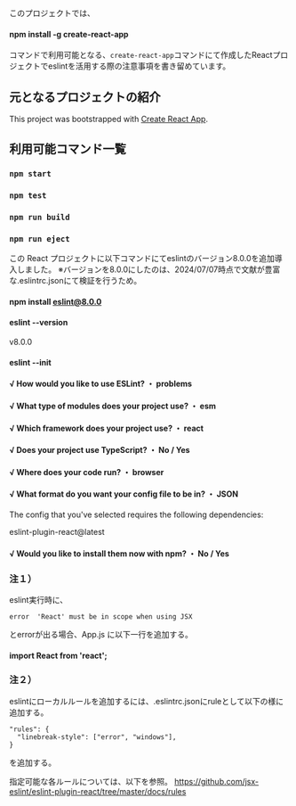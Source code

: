 このプロジェクトでは、
#### npm install -g create-react-app
コマンドで利用可能となる、`create-react-app`コマンドにて作成したReactプロジェクトでeslintを活用する際の注意事項を書き留めています。

## 元となるプロジェクトの紹介
This project was bootstrapped with [Create React App](https://github.com/facebook/create-react-app).

## 利用可能コマンド一覧
### `npm start`
### `npm test`
### `npm run build`
### `npm run eject`

この React プロジェクトに以下コマンドにてeslintのバージョン8.0.0を追加導入しました。
※バージョンを8.0.0にしたのは、2024/07/07時点で文献が豊富な.eslintrc.jsonにて検証を行うため。
#### npm install eslint@8.0.0
#### eslint --version
v8.0.0
#### eslint --init
#### √ How would you like to use ESLint? ・ problems
#### √ What type of modules does your project use? ・ esm
#### √ Which framework does your project use? ・ react
#### √ Does your project use TypeScript? ・ No / Yes
#### √ Where does your code run? ・ browser
#### √ What format do you want your config file to be in? ・ JSON
The config that you've selected requires the following dependencies:

eslint-plugin-react@latest
#### √ Would you like to install them now with npm? ・ No / Yes

### 注１）
eslint実行時に、
```
error  'React' must be in scope when using JSX
```
とerrorが出る場合、App.js に以下一行を追加する。
#### import React from 'react';

### 注２）
eslintにローカルルールを追加するには、.eslintrc.jsonにruleとして以下の様に追加する。
```
"rules": {
  "linebreak-style": ["error", "windows"],
}
```
を追加する。

指定可能な各ルールについては、以下を参照。
https://github.com/jsx-eslint/eslint-plugin-react/tree/master/docs/rules




